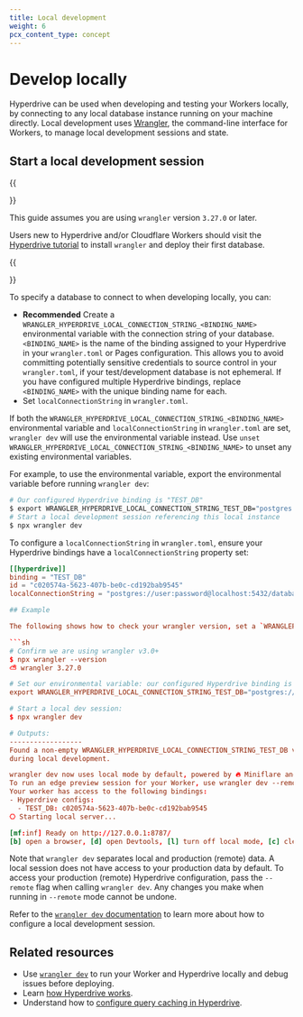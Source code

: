```yaml
---
title: Local development
weight: 6
pcx_content_type: concept
---
```


# Develop locally

Hyperdrive can be used when developing and testing your Workers locally, by connecting to any local database instance running on your machine directly. Local development uses [Wrangler](/workers/wrangler/install-and-update/), the command-line interface for Workers, to manage local development sessions and state.

## Start a local development session

{{<Aside type="note">}}

This guide assumes you are using `wrangler` version `3.27.0` or later.

Users new to Hyperdrive and/or Cloudflare Workers should visit the [Hyperdrive tutorial](/hyperdrive/get-started/) to install `wrangler` and deploy their first database.

{{</Aside>}}

To specify a database to connect to when developing locally, you can:

* **Recommended** Create a `WRANGLER_HYPERDRIVE_LOCAL_CONNECTION_STRING_<BINDING_NAME>` environmental variable with the connection string of your database. `<BINDING_NAME>` is the name of the binding assigned to your Hyperdrive in your `wrangler.toml` or Pages configuration. This allows you to avoid committing potentially sensitive credentials to source control in your `wrangler.toml`, if your test/development database is not ephemeral. If you have configured multiple Hyperdrive bindings, replace `<BINDING_NAME>` with the unique binding name for each.
* Set `localConnectionString` in `wrangler.toml`.

If both the `WRANGLER_HYPERDRIVE_LOCAL_CONNECTION_STRING_<BINDING_NAME>` environmental variable and `localConnectionString` in `wrangler.toml` are set, `wrangler dev` will use the environmental variable instead. Use `unset WRANGLER_HYPERDRIVE_LOCAL_CONNECTION_STRING_<BINDING_NAME>` to unset any existing environmental variables. 

For example, to use the environmental variable, export the environmental variable before running `wrangler dev`:

```sh
# Our configured Hyperdrive binding is "TEST_DB" 
$ export WRANGLER_HYPERDRIVE_LOCAL_CONNECTION_STRING_TEST_DB="postgres://user:password@localhost:5432/databasename"
# Start a local development session referencing this local instance
$ npx wrangler dev
```

To configure a `localConnectionString` in `wrangler.toml`, ensure your Hyperdrive bindings have a `localConnectionString` property set:

```toml
[[hyperdrive]]
binding = "TEST_DB"
id = "c020574a-5623-407b-be0c-cd192bab9545"
localConnectionString = "postgres://user:password@localhost:5432/databasename"

## Example

The following shows how to check your wrangler version, set a `WRANGLER_HYPERDRIVE_LOCAL_CONNECTION_STRING_TEST_DB` environmental variable, and run a `wrangler dev` session:

```sh
# Confirm we are using wrangler v3.0+
$ npx wrangler --version
⛅️ wrangler 3.27.0

# Set our environmental variable: our configured Hyperdrive binding is "TEST_DB".
export WRANGLER_HYPERDRIVE_LOCAL_CONNECTION_STRING_TEST_DB="postgres://user:password@localhost:5432/databasename"

# Start a local dev session:
$ npx wrangler dev

# Outputs:
------------------
Found a non-empty WRANGLER_HYPERDRIVE_LOCAL_CONNECTION_STRING_TEST_DB variable. Hyperdrive will connect to this database
during local development.

wrangler dev now uses local mode by default, powered by 🔥 Miniflare and 👷 workerd.
To run an edge preview session for your Worker, use wrangler dev --remote
Your worker has access to the following bindings:
- Hyperdrive configs:
  - TEST_DB: c020574a-5623-407b-be0c-cd192bab9545
⎔ Starting local server...

[mf:inf] Ready on http://127.0.0.1:8787/
[b] open a browser, [d] open Devtools, [l] turn off local mode, [c] clear console, [x] to exit
```

Note that `wrangler dev` separates local and production (remote) data. A local session does not have access to your production data by default. To access your production (remote) Hyperdrive configuration, pass the `--remote` flag when calling `wrangler dev`. Any changes you make when running in `--remote` mode cannot be undone.

Refer to the [`wrangler dev` documentation](/workers/wrangler/commands/#dev) to learn more about how to configure a local development session.

## Related resources

* Use [`wrangler dev`](/workers/wrangler/commands/#dev) to run your Worker and Hyperdrive locally and debug issues before deploying.
* Learn [how Hyperdrive works](/hyperdrive/configuration/how-hyperdrive-works/).
* Understand how to [configure query caching in Hyperdrive](/hyperdrive/configuration/query-caching/).
